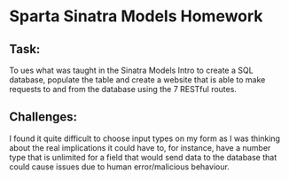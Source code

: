 # Sparta Sinatra Models Homework

## Task:

To ues what was taught in the Sinatra Models Intro to create a SQL database, populate the table and create a website that is able to make requests to and from the database using the 7 RESTful routes.

## Challenges:
I found it quite difficult to choose input types on my form as I was thinking about the real implications it could have to, for instance, have a number type that is unlimited for a field that would send data to the database that could cause issues due to human error/malicious behaviour.